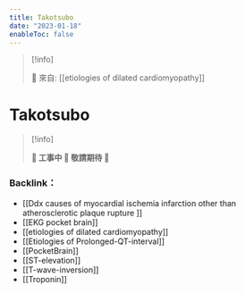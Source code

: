 ```yaml
---
title: Takotsubo
date: "2023-01-18"
enableToc: false
---
```


> [!info]
>
> 🌱 來自: [[etiologies of dilated cardiomyopathy]]

# Takotsubo

> [!info]
>
> **👷 工事中 🌱 敬請期待 🚧**


### Backlink：

- [[Ddx  causes of myocardial ischemia infarction other than atherosclerotic plaque rupture ]]
- [[EKG pocket brain]]
- [[etiologies of dilated cardiomyopathy]]
- [[Etiologies of Prolonged-QT-interval]]
- [[PocketBrain]]
- [[ST-elevation]]
- [[T-wave-inversion]]
- [[Troponin]]
